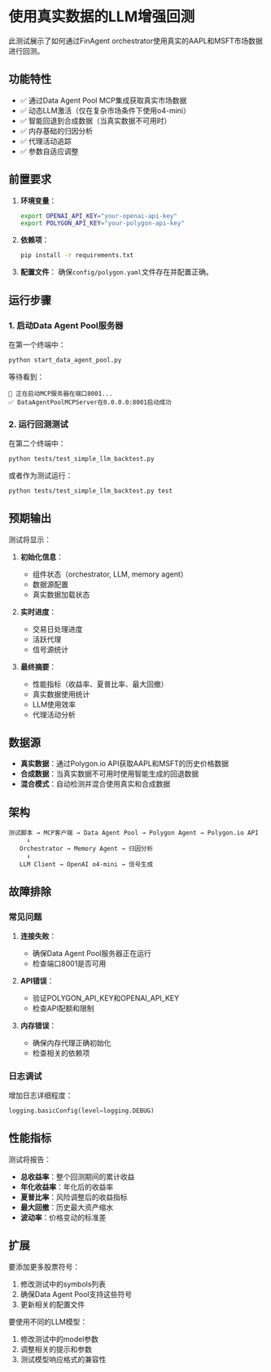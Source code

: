 # 使用真实数据的LLM增强回测

此测试展示了如何通过FinAgent orchestrator使用真实的AAPL和MSFT市场数据进行回测。

## 功能特性

- ✅ 通过Data Agent Pool MCP集成获取真实市场数据
- ✅ 动态LLM激活（仅在复杂市场条件下使用o4-mini）
- ✅ 智能回退到合成数据（当真实数据不可用时）
- ✅ 内存基础的归因分析
- ✅ 代理活动追踪
- ✅ 参数自适应调整

## 前置要求

1. **环境变量**：
   ```bash
   export OPENAI_API_KEY="your-openai-api-key"
   export POLYGON_API_KEY="your-polygon-api-key"
   ```

2. **依赖项**：
   ```bash
   pip install -r requirements.txt
   ```

3. **配置文件**：
   确保`config/polygon.yaml`文件存在并配置正确。

## 运行步骤

### 1. 启动Data Agent Pool服务器

在第一个终端中：
```bash
python start_data_agent_pool.py
```

等待看到：
```
🔧 正在启动MCP服务器在端口8001...
✅ DataAgentPoolMCPServer在0.0.0.0:8001启动成功
```

### 2. 运行回测测试

在第二个终端中：
```bash
python tests/test_simple_llm_backtest.py
```

或者作为测试运行：
```bash
python tests/test_simple_llm_backtest.py test
```

## 预期输出

测试将显示：

1. **初始化信息**：
   - 组件状态（orchestrator, LLM, memory agent）
   - 数据源配置
   - 真实数据加载状态

2. **实时进度**：
   - 交易日处理进度
   - 活跃代理
   - 信号源统计

3. **最终摘要**：
   - 性能指标（收益率、夏普比率、最大回撤）
   - 真实数据使用统计
   - LLM使用效率
   - 代理活动分析

## 数据源

- **真实数据**：通过Polygon.io API获取AAPL和MSFT的历史价格数据
- **合成数据**：当真实数据不可用时使用智能生成的回退数据
- **混合模式**：自动检测并混合使用真实和合成数据

## 架构

```
测试脚本 → MCP客户端 → Data Agent Pool → Polygon Agent → Polygon.io API
     ↓
   Orchestrator → Memory Agent → 归因分析
     ↓
   LLM Client → OpenAI o4-mini → 信号生成
```

## 故障排除

### 常见问题

1. **连接失败**：
   - 确保Data Agent Pool服务器正在运行
   - 检查端口8001是否可用

2. **API错误**：
   - 验证POLYGON_API_KEY和OPENAI_API_KEY
   - 检查API配额和限制

3. **内存错误**：
   - 确保内存代理正确初始化
   - 检查相关的依赖项

### 日志调试

增加日志详细程度：
```python
logging.basicConfig(level=logging.DEBUG)
```

## 性能指标

测试将报告：

- **总收益率**：整个回测期间的累计收益
- **年化收益率**：年化后的收益率
- **夏普比率**：风险调整后的收益指标
- **最大回撤**：历史最大资产缩水
- **波动率**：价格变动的标准差

## 扩展

要添加更多股票符号：

1. 修改测试中的symbols列表
2. 确保Data Agent Pool支持这些符号
3. 更新相关的配置文件

要使用不同的LLM模型：

1. 修改测试中的model参数
2. 调整相关的提示和参数
3. 测试模型响应格式的兼容性
